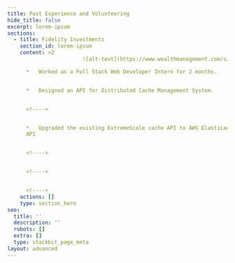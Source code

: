```yaml
---
title: Past Experience and Volunteering
hide_title: false
excerpt: lorem-ipsum
sections:
  - title: Fidelity Investments
    section_id: lorem-ipsum
    content: >2
                        ![alt-text](https://www.wealthmanagement.com/sites/wealthmanagement.com/files/styles/article_featured_standard/public/fidelity\_0.jpg?itok=u1z8XNR6)  

      *   Worked as a Full Stack Web Developer Intern for 2 months.


      *   Designed an API for Distributed Cache Management System.


      <!---->


      *   Upgraded the existing ExtremeScale cache API to AWS Elasticache cloud
      API


      <!---->


      <!---->


      <!---->
    actions: []
    type: section_hero
seo:
  title: ''
  description: ''
  robots: []
  extra: []
  type: stackbit_page_meta
layout: advanced
---
```

